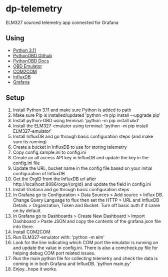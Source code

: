 # dp-telemetry

ELM327 sourced telemetry app connected for Grafana

## Using

* [Python 3.11](https://python.org)
* [PythonOBD Github](https://github.com/brendan-w/python-OBD)
* [PythonOBD Docs](https://python-obd.readthedocs.io/en/latest/)
* [OBD Emulator](https://github.com/Ircama/ELM327-emulator)
* [COM2COM](https://sourceforge.net/projects/com0com/)
* [InfluxDB](https://www.influxdata.com/)
* [Grafana](https://grafana.com/)

## Setup

1. Install Python 3.11 and make sure Python is added to path
2. Make sure Pip is installed/updated
    'python -m pip install --upgrade pip'
3. Install python-OBD using terminal:
    'python -m pip install obd'
4. Install the ELM327-emulator using terminal:
    'python -m pip install ELM327-emulator'
5. Install InfluxDB and go through basic configuration steps (and make sure its running)
6. Create a bucket in InfluxDB to use for storing telemetry
7. Copy config.sample.ini to config.ini
8. Create an all access API key in InfluxDB and update the key in the config.ini file
9. Update the URL, bucket name in the config file based on your initial configuration of InfluxDB
10. Get the OrgID from the InfluxDB url after http://localhost:8086/orgs/{orgId} and update the field in config.ini
11. Install Grafana and go through basic configuration steps
12. In Grafana go to Configuration > Data Sources > Add source > Influx DB. Change Query Language to flux then set the HTTP > URL and InfluxDB Details > Organization, Token and Bucket.  Turn off basic auth if it came on by default.
13. In Grafana go to Dashboards > Create New Dashboard > Import Dashboard > Paste JSON and copy the contents of the grafana.json file into there.
14. Install COM2COM
15. Run ELM327-emulator with:
    'python -m elm'
16. Look for the line indicating which COM port the emulator is running on and update the value in config.ini. There is also a comcheck.py file for helping debug COM port related issues.
17. Run the main python file for collecting telemetry and check the data is coming in in both Grafana and InfluxDB.
    'python main.py'
18. Enjoy...hope it works.
